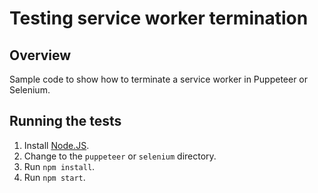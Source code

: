 # Testing service worker termination

## Overview

Sample code to show how to terminate a service worker in Puppeteer or Selenium.

## Running the tests

1. Install [Node.JS](https://nodejs.org/).
2. Change to the `puppeteer` or `selenium` directory.
3. Run `npm install`.
4. Run `npm start`.
